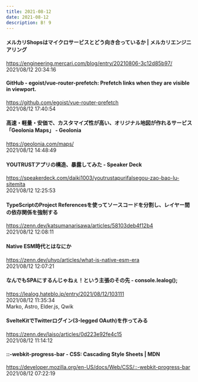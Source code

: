 ```yaml
---
title: 2021-08-12
date: 2021-08-12
description: B! 9
---
```


#### メルカリShopsはマイクロサービスとどう向き合っているか | メルカリエンジニアリング
https://engineering.mercari.com/blog/entry/20210806-3c12d85b97/<br>
2021/08/12 20:34:16<br>


#### GitHub - egoist/vue-router-prefetch: Prefetch links when they are visible in viewport.
https://github.com/egoist/vue-router-prefetch<br>
2021/08/12 17:40:54<br>


#### 高速・軽量・安価で、カスタマイズ性が高い、オリジナル地図が作れるサービス「Geolonia Maps」 - Geolonia
https://geolonia.com/maps/<br>
2021/08/12 14:48:49<br>


#### YOUTRUSTアプリの構造、暴露してみた - Speaker Deck
https://speakerdeck.com/daiki1003/youtrustapurifalsegou-zao-bao-lu-sitemita<br>
2021/08/12 12:25:53<br>


#### TypeScriptのProject Referencesを使ってソースコードを分割し、レイヤー間の依存関係を強制する
https://zenn.dev/katsumanarisawa/articles/58103deb4f12b4<br>
2021/08/12 12:08:11<br>


#### Native ESM時代とはなにか
https://zenn.dev/uhyo/articles/what-is-native-esm-era<br>
2021/08/12 12:07:21<br>


#### なんでもSPAにするんじゃねぇ！という主張のその先 - console.lealog();
https://lealog.hateblo.jp/entry/2021/08/12/103111<br>
2021/08/12 11:35:34<br>
Marko, Astro, Elder.js, Qwik


#### SvelteKitでTwitterログイン(3-legged OAuth)を作ってみる
https://zenn.dev/laiso/articles/0d223e92fe4c15<br>
2021/08/12 11:14:12<br>


#### ::-webkit-progress-bar - CSS: Cascading Style Sheets | MDN
https://developer.mozilla.org/en-US/docs/Web/CSS/::-webkit-progress-bar<br>
2021/08/12 07:22:19<br>


